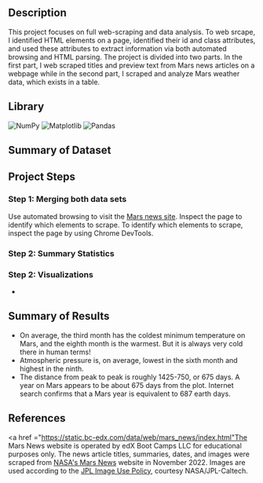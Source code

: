 ## Description
This project focuses on full web-scraping and data analysis. To web srcape, I identified HTML elements on a page,  identified their id and class attributes, and used these attributes to extract information via both automated browsing and HTML parsing. The project is divided into two parts. In the first part, I web scraped titles and preview text from Mars news articles on a webpage while in the second part, I scraped and analyze Mars weather data, which exists in a table.

## Library
![NumPy](https://img.shields.io/badge/numpy-%23013243.svg?style=for-the-badge&logo=numpy&logoColor=white)
![Matplotlib](https://img.shields.io/badge/Matplotlib-%23ffffff.svg?style=for-the-badge&logo=Matplotlib&logoColor=black)
![Pandas](https://img.shields.io/badge/pandas-%23150458.svg?style=for-the-badge&logo=pandas&logoColor=white)

## Summary of Dataset

## Project Steps
### Step 1: Merging both data sets 
Use automated browsing to visit the [Mars news site](https://static.bc-edx.com/data/web/mars_news/index.html). Inspect the page to identify which elements to scrape. To identify which elements to scrape, inspect the page by using Chrome DevTools.
### Step 2: Summary Statistics 

### Step 2: Visualizations
-
## Summary of Results
- On average, the third month has the coldest minimum temperature on Mars, and the eighth month is the warmest. But it is always very cold there in human terms!
- Atmospheric pressure is, on average, lowest in the sixth month and highest in the ninth.
- The distance from peak to peak is roughly 1425-750, or 675 days. A year on Mars appears to be about 675 days from the plot. Internet search confirms that a Mars year is equivalent to 687 earth days.

## References
<a href ="https://static.bc-edx.com/data/web/mars_news/index.html"The Mars News website</a> is operated by edX Boot Camps LLC for educational purposes only. The news article titles, summaries, dates, and images were scraped from <a href ="https://mars.nasa.gov/">NASA's Mars News</a> website in November 2022. Images are used according to the <a href ="https://www.jpl.nasa.gov/jpl-image-use-policy">JPL Image Use Policy</a>, courtesy NASA/JPL-Caltech.
